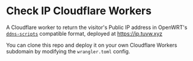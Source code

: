 # Check IP Cloudflare Workers

A Cloudflare worker to return the visitor's Public IP address in OpenWRT's [`ddns-scripts`](https://openwrt.org/docs/guide-user/services/ddns/client) compatible format, deployed at https://ip.tuvw.xyz

You can clone this repo and deploy it on your own Cloudflare Workers subdomain by modifying the `wrangler.toml` config.